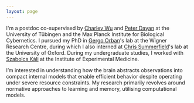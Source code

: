 ```yaml
---
layout: page
---
```




I'm a postdoc co-supervised by [Charley Wu](https://hmc-lab.com/) and [Peter Dayan](https://www.mpg.de/12309370/biological-cybernetics-dayan) at the University of Tübingen and the Max Planck Institute for Biological Cybernetics. I pursued my PhD in [Gergo Orban](https://scholar.google.com/citations?user=1JeMZad2LKcC)'s lab at the Wigner Research Centre, during which I also interned at [Chris Summerfield](https://scholar.google.com/citations?user=ymlcN9AAAAAJ)'s lab at the University of Oxford. During my undergraduate studies, I worked with [Szabolcs Káli](https://scholar.google.com/citations?user=8gykEqQAAAAJ) at the Institute of Experimental Medicine. 

I’m interested in understanding how the brain abstracts observations into compact internal models that enable efficient behavior despite operating under severe resource constraints. My research primarily revolves around normative approaches to learning and memory, utilising computational models.

